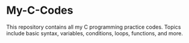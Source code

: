 # My-C-Codes
This repository contains all my C programming practice codes.   Topics include basic syntax, variables, conditions, loops, functions, and more.
